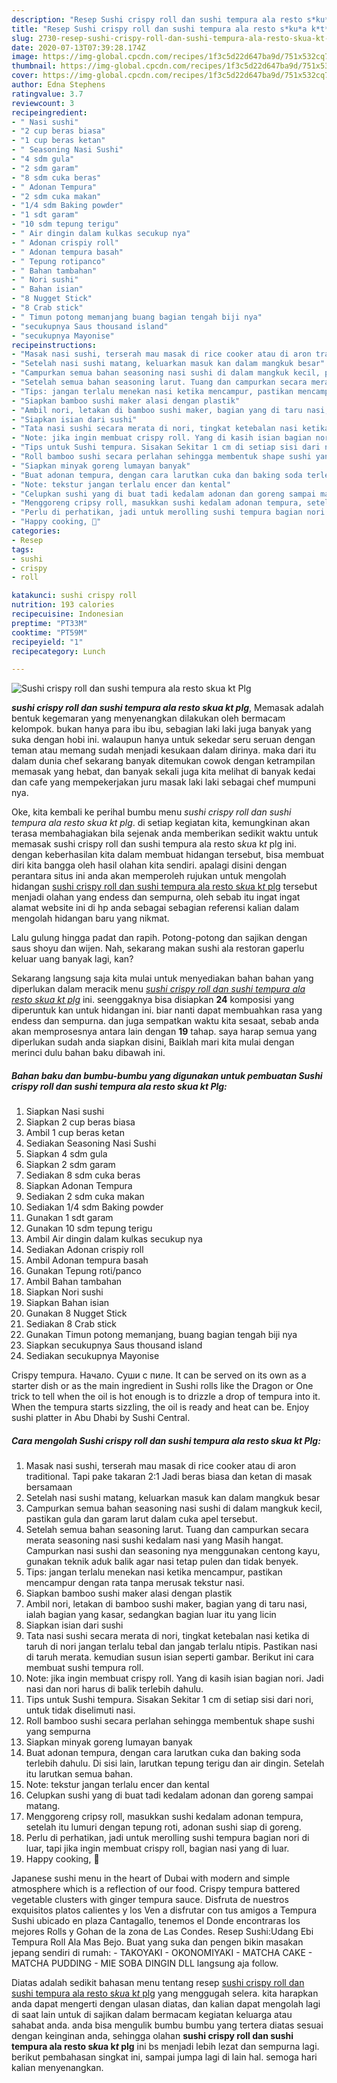 ```yaml
---
description: "Resep Sushi crispy roll dan sushi tempura ala resto s*ku*a k*t* Plg, Lezat Sekali"
title: "Resep Sushi crispy roll dan sushi tempura ala resto s*ku*a k*t* Plg, Lezat Sekali"
slug: 2730-resep-sushi-crispy-roll-dan-sushi-tempura-ala-resto-skua-kt-plg-lezat-sekali
date: 2020-07-13T07:39:28.174Z
image: https://img-global.cpcdn.com/recipes/1f3c5d22d647ba9d/751x532cq70/sushi-crispy-roll-dan-sushi-tempura-ala-resto-skua-kt-plg-foto-resep-utama.jpg
thumbnail: https://img-global.cpcdn.com/recipes/1f3c5d22d647ba9d/751x532cq70/sushi-crispy-roll-dan-sushi-tempura-ala-resto-skua-kt-plg-foto-resep-utama.jpg
cover: https://img-global.cpcdn.com/recipes/1f3c5d22d647ba9d/751x532cq70/sushi-crispy-roll-dan-sushi-tempura-ala-resto-skua-kt-plg-foto-resep-utama.jpg
author: Edna Stephens
ratingvalue: 3.7
reviewcount: 3
recipeingredient:
- " Nasi sushi"
- "2 cup beras biasa"
- "1 cup beras ketan"
- " Seasoning Nasi Sushi"
- "4 sdm gula"
- "2 sdm garam"
- "8 sdm cuka beras"
- " Adonan Tempura"
- "2 sdm cuka makan"
- "1/4 sdm Baking powder"
- "1 sdt garam"
- "10 sdm tepung terigu"
- " Air dingin dalam kulkas secukup nya"
- " Adonan crispiy roll"
- " Adonan tempura basah"
- " Tepung rotipanco"
- " Bahan tambahan"
- " Nori sushi"
- " Bahan isian"
- "8 Nugget Stick"
- "8 Crab stick"
- " Timun potong memanjang buang bagian tengah biji nya"
- "secukupnya Saus thousand island"
- "secukupnya Mayonise"
recipeinstructions:
- "Masak nasi sushi, terserah mau masak di rice cooker atau di aron traditional. Tapi pake takaran 2:1 Jadi beras biasa dan ketan di masak bersamaan"
- "Setelah nasi sushi matang, keluarkan masuk kan dalam mangkuk besar"
- "Campurkan semua bahan seasoning nasi sushi di dalam mangkuk kecil, pastikan gula dan garam larut dalam cuka apel tersebut."
- "Setelah semua bahan seasoning larut. Tuang dan campurkan secara merata seasoning nasi sushi kedalam nasi yang Masih hangat. Campurkan nasi sushi dan seasoning nya menggunakan centong kayu, gunakan teknik aduk balik agar nasi tetap pulen dan tidak benyek."
- "Tips: jangan terlalu menekan nasi ketika mencampur, pastikan mencampur dengan rata tanpa merusak tekstur nasi."
- "Siapkan bamboo sushi maker alasi dengan plastik"
- "Ambil nori, letakan di bamboo sushi maker, bagian yang di taru nasi, ialah bagian yang kasar, sedangkan bagian luar itu yang licin"
- "Siapkan isian dari sushi"
- "Tata nasi sushi secara merata di nori, tingkat ketebalan nasi ketika di taruh di nori jangan terlalu tebal dan jangab terlalu ntipis. Pastikan nasi di taruh merata. kemudian susun isian seperti gambar. Berikut ini cara membuat sushi tempura roll."
- "Note: jika ingin membuat crispy roll. Yang di kasih isian bagian nori. Jadi nasi dan nori harus di balik terlebih dahulu."
- "Tips untuk Sushi tempura. Sisakan Sekitar 1 cm di setiap sisi dari nori, untuk tidak diselimuti nasi."
- "Roll bamboo sushi secara perlahan sehingga membentuk shape sushi yang sempurna"
- "Siapkan minyak goreng lumayan banyak"
- "Buat adonan tempura, dengan cara larutkan cuka dan baking soda terlebih dahulu. Di sisi lain, larutkan tepung terigu dan air dingin. Setelah itu larutkan semua bahan."
- "Note: tekstur jangan terlalu encer dan kental"
- "Celupkan sushi yang di buat tadi kedalam adonan dan goreng sampai matang."
- "Menggoreng cripsy roll, masukkan sushi kedalam adonan tempura, setelah itu lumuri dengan tepung roti, adonan sushi siap di goreng."
- "Perlu di perhatikan, jadi untuk merolling sushi tempura bagian nori di luar, tapi jika ingin membuat crispy roll, bagian nasi yang di luar."
- "Happy cooking, 🙌"
categories:
- Resep
tags:
- sushi
- crispy
- roll

katakunci: sushi crispy roll 
nutrition: 193 calories
recipecuisine: Indonesian
preptime: "PT33M"
cooktime: "PT59M"
recipeyield: "1"
recipecategory: Lunch

---
```



![Sushi crispy roll dan sushi tempura ala resto s*ku*a k*t* Plg](https://img-global.cpcdn.com/recipes/1f3c5d22d647ba9d/751x532cq70/sushi-crispy-roll-dan-sushi-tempura-ala-resto-skua-kt-plg-foto-resep-utama.jpg)

<b><i>sushi crispy roll dan sushi tempura ala resto s*ku*a k*t* plg</i></b>, Memasak adalah bentuk kegemaran yang menyenangkan dilakukan oleh bermacam kelompok. bukan hanya para ibu ibu, sebagian laki laki juga banyak yang suka dengan hobi ini. walaupun hanya untuk sekedar seru seruan dengan teman atau memang sudah menjadi kesukaan dalam dirinya. maka dari itu dalam dunia chef sekarang banyak ditemukan cowok dengan ketrampilan memasak yang hebat, dan banyak sekali juga kita melihat di banyak kedai dan cafe yang mempekerjakan juru masak laki laki sebagai chef mumpuni nya.

Oke, kita kembali ke perihal bumbu menu <i>sushi crispy roll dan sushi tempura ala resto s*ku*a k*t* plg</i>. di setiap kegiatan kita, kemungkinan akan terasa membahagiakan bila sejenak anda memberikan sedikit waktu untuk memasak sushi crispy roll dan sushi tempura ala resto s*ku*a k*t* plg ini. dengan keberhasilan kita dalam membuat hidangan tersebut, bisa membuat diri kita bangga oleh hasil olahan kita sendiri. apalagi disini dengan perantara situs ini anda akan memperoleh rujukan untuk mengolah hidangan <u>sushi crispy roll dan sushi tempura ala resto s*ku*a k*t* plg</u> tersebut menjadi olahan yang endess dan sempurna, oleh sebab itu ingat ingat alamat website ini di hp anda sebagai sebagian referensi kalian dalam mengolah hidangan baru yang nikmat.

Lalu gulung hingga padat dan rapih. Potong-potong dan sajikan dengan saus shoyu dan wijen. Nah, sekarang makan sushi ala restoran gaperlu keluar uang banyak lagi, kan?


Sekarang langsung saja kita mulai untuk menyediakan bahan bahan yang diperlukan dalam meracik menu <u><i>sushi crispy roll dan sushi tempura ala resto s*ku*a k*t* plg</i></u> ini. seenggaknya bisa disiapkan <b>24</b> komposisi yang diperuntuk kan untuk hidangan ini. biar nanti dapat membuahkan rasa yang endess dan sempurna. dan juga sempatkan waktu kita sesaat, sebab anda akan memprosesnya antara lain dengan <b>19</b> tahap. saya harap semua yang diperlukan sudah anda siapkan disini, Baiklah mari kita mulai dengan merinci dulu bahan baku dibawah ini.

<!--inarticleads1-->

##### Bahan baku dan bumbu-bumbu yang digunakan untuk pembuatan Sushi crispy roll dan sushi tempura ala resto s*ku*a k*t* Plg:

1. Siapkan  Nasi sushi
1. Siapkan 2 cup beras biasa
1. Ambil 1 cup beras ketan
1. Sediakan  Seasoning Nasi Sushi
1. Siapkan 4 sdm gula
1. Siapkan 2 sdm garam
1. Sediakan 8 sdm cuka beras
1. Siapkan  Adonan Tempura
1. Sediakan 2 sdm cuka makan
1. Sediakan 1/4 sdm Baking powder
1. Gunakan 1 sdt garam
1. Gunakan 10 sdm tepung terigu
1. Ambil  Air dingin dalam kulkas secukup nya
1. Sediakan  Adonan crispiy roll
1. Ambil  Adonan tempura basah
1. Gunakan  Tepung roti/panco
1. Ambil  Bahan tambahan
1. Siapkan  Nori sushi
1. Siapkan  Bahan isian
1. Gunakan 8 Nugget Stick
1. Sediakan 8 Crab stick
1. Gunakan  Timun potong memanjang, buang bagian tengah biji nya
1. Siapkan secukupnya Saus thousand island
1. Sediakan secukupnya Mayonise


Crispy tempura. Начало. Суши с пиле. It can be served on its own as a starter dish or as the main ingredient in Sushi rolls like the Dragon or One trick to tell when the oil is hot enough is to drizzle a drop of tempura into it. When the tempura starts sizzling, the oil is ready and heat can be. Enjoy sushi platter in Abu Dhabi by Sushi Central. 

<!--inarticleads2-->

##### Cara mengolah Sushi crispy roll dan sushi tempura ala resto s*ku*a k*t* Plg:

1. Masak nasi sushi, terserah mau masak di rice cooker atau di aron traditional. Tapi pake takaran 2:1 Jadi beras biasa dan ketan di masak bersamaan
1. Setelah nasi sushi matang, keluarkan masuk kan dalam mangkuk besar
1. Campurkan semua bahan seasoning nasi sushi di dalam mangkuk kecil, pastikan gula dan garam larut dalam cuka apel tersebut.
1. Setelah semua bahan seasoning larut. Tuang dan campurkan secara merata seasoning nasi sushi kedalam nasi yang Masih hangat. Campurkan nasi sushi dan seasoning nya menggunakan centong kayu, gunakan teknik aduk balik agar nasi tetap pulen dan tidak benyek.
1. Tips: jangan terlalu menekan nasi ketika mencampur, pastikan mencampur dengan rata tanpa merusak tekstur nasi.
1. Siapkan bamboo sushi maker alasi dengan plastik
1. Ambil nori, letakan di bamboo sushi maker, bagian yang di taru nasi, ialah bagian yang kasar, sedangkan bagian luar itu yang licin
1. Siapkan isian dari sushi
1. Tata nasi sushi secara merata di nori, tingkat ketebalan nasi ketika di taruh di nori jangan terlalu tebal dan jangab terlalu ntipis. Pastikan nasi di taruh merata. kemudian susun isian seperti gambar. Berikut ini cara membuat sushi tempura roll.
1. Note: jika ingin membuat crispy roll. Yang di kasih isian bagian nori. Jadi nasi dan nori harus di balik terlebih dahulu.
1. Tips untuk Sushi tempura. Sisakan Sekitar 1 cm di setiap sisi dari nori, untuk tidak diselimuti nasi.
1. Roll bamboo sushi secara perlahan sehingga membentuk shape sushi yang sempurna
1. Siapkan minyak goreng lumayan banyak
1. Buat adonan tempura, dengan cara larutkan cuka dan baking soda terlebih dahulu. Di sisi lain, larutkan tepung terigu dan air dingin. Setelah itu larutkan semua bahan.
1. Note: tekstur jangan terlalu encer dan kental
1. Celupkan sushi yang di buat tadi kedalam adonan dan goreng sampai matang.
1. Menggoreng cripsy roll, masukkan sushi kedalam adonan tempura, setelah itu lumuri dengan tepung roti, adonan sushi siap di goreng.
1. Perlu di perhatikan, jadi untuk merolling sushi tempura bagian nori di luar, tapi jika ingin membuat crispy roll, bagian nasi yang di luar.
1. Happy cooking, 🙌


Japanese sushi menu in the heart of Dubai with modern and simple atmosphere which is a reflection of our food. Crispy tempura battered vegetable clusters with ginger tempura sauce. Disfruta de nuestros exquisitos platos calientes y los Ven a disfrutar con tus amigos a Tempura Sushi ubicado en plaza Cantagallo, tenemos el Donde encontraras los mejores Rolls y Gohan de la zona de Las Condes. Resep Sushi:Udang Ebi Tempura Roll Ala Mas Bejo. Buat yang suka dan pengen bikin masakan jepang sendiri di rumah: - TAKOYAKI - OKONOMIYAKI - MATCHA CAKE - MATCHA PUDDING - MIE SOBA DINGIN DLL langsung aja follow. 

Diatas adalah sedikit bahasan menu tentang resep <u>sushi crispy roll dan sushi tempura ala resto s*ku*a k*t* plg</u> yang menggugah selera. kita harapkan anda dapat mengerti dengan ulasan diatas, dan kalian dapat mengolah lagi di saat lain untuk di sajikan dalam bermacam kegiatan keluarga atau sahabat anda. anda bisa mengulik bumbu bumbu yang tertera diatas sesuai dengan keinginan anda, sehingga olahan <b>sushi crispy roll dan sushi tempura ala resto s*ku*a k*t* plg</b> ini bs menjadi lebih lezat dan sempurna lagi. berikut pembahasan singkat ini, sampai jumpa lagi di lain hal. semoga hari kalian menyenangkan.
